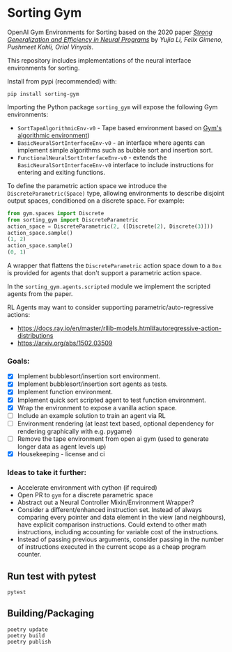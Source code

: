# Sorting Gym

OpenAI Gym Environments for Sorting based on the 2020 paper
[_Strong Generalization and Efficiency in Neural Programs_](https://arxiv.org/abs/2007.03629) by 
_Yujia Li, Felix Gimeno, Pushmeet Kohli, Oriol Vinyals_.

This repository includes implementations of the neural interface environments for sorting.

Install from pypi (recommended) with:
```
pip install sorting-gym
```

Importing the Python package `sorting_gym` will expose the following Gym environments:

- `SortTapeAlgorithmicEnv-v0` - Tape based environment based on [Gym's algorithmic environment](https://github.com/openai/gym/blob/master/gym/envs/algorithmic/algorithmic_env.py#L242))
- `BasicNeuralSortInterfaceEnv-v0` - an interface where agents can implement simple algorithms such as bubble sort and insertion sort.
- `FunctionalNeuralSortInterfaceEnv-v0` - extends the `BasicNeuralSortInterfaceEnv-v0` interface to include instructions for entering and exiting functions.

To define the parametric action space we introduce the `DiscreteParametric(Space)` type,
allowing environments to describe disjoint output spaces, conditioned on a discrete space.
For example:

```python
from gym.spaces import Discrete
from sorting_gym import DiscreteParametric
action_space = DiscreteParametric(2, ([Discrete(2), Discrete(3)]))
action_space.sample()
(1, 2)
action_space.sample()
(0, 1)
```

A wrapper that flattens the `DiscreteParametric` action space down to a `Box` is provided for agents that
don't support a parametric action space.

In the `sorting_gym.agents.scripted` module we implement the scripted agents from the paper.

RL Agents may want to consider supporting parametric/auto-regressive actions:
- https://docs.ray.io/en/master/rllib-models.html#autoregressive-action-distributions
- https://arxiv.org/abs/1502.03509


### Goals:

- [x] Implement bubblesort/insertion sort environment.
- [x] Implement bubblesort/insertion sort agents as tests.
- [x] Implement function environment.
- [x] Implement quick sort scripted agent to test function environment.
- [x] Wrap the environment to expose a vanilla action space.
- [ ] Include an example solution to train an agent via RL
- [ ] Environment rendering (at least text based, optional dependency for rendering graphically with e.g. pygame)
- [ ] Remove the tape environment from open ai gym (used to generate longer data as agent levels up)
- [x] Housekeeping - license and ci

### Ideas to take it further:

- Accelerate environment with cython (if required)
- Open PR to `gym` for a discrete parametric space
- Abstract out a Neural Controller Mixin/Environment Wrapper?
- Consider a different/enhanced instruction set. 
  Instead of always comparing every pointer and data element in the view (and neighbours), 
  have explicit comparison instructions. Could extend to other math instructions, including
  accounting for variable cost of the instructions.
- Instead of passing previous arguments, consider passing in the number of instructions
  executed in the current scope as a cheap program counter.


## Run test with pytest

```
pytest
```

## Building/Packaging

```
poetry update
poetry build
poetry publish
```
